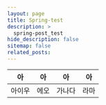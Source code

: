 ```yaml
---
layout: page
title: Spring-test
description: >
  spring-post_test
hide_description: false
sitemap: false
related_posts:
---
```


| 아     | 아   | 아     | 아   |
| ------ | ---- | ------ | ---- |
| 아이우 | 에오 | 가나다 | 라마 |
